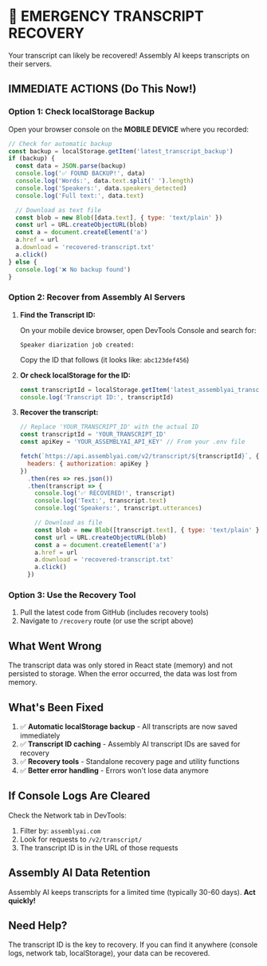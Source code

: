 # 🚨 EMERGENCY TRANSCRIPT RECOVERY

Your transcript can likely be recovered! Assembly AI keeps transcripts on their servers.

## IMMEDIATE ACTIONS (Do This Now!)

### Option 1: Check localStorage Backup

Open your browser console on the **MOBILE DEVICE** where you recorded:

```javascript
// Check for automatic backup
const backup = localStorage.getItem('latest_transcript_backup')
if (backup) {
  const data = JSON.parse(backup)
  console.log('✅ FOUND BACKUP!', data)
  console.log('Words:', data.text.split(' ').length)
  console.log('Speakers:', data.speakers_detected)
  console.log('Full text:', data.text)

  // Download as text file
  const blob = new Blob([data.text], { type: 'text/plain' })
  const url = URL.createObjectURL(blob)
  const a = document.createElement('a')
  a.href = url
  a.download = 'recovered-transcript.txt'
  a.click()
} else {
  console.log('❌ No backup found')
}
```

### Option 2: Recover from Assembly AI Servers

1. **Find the Transcript ID:**

   On your mobile device browser, open DevTools Console and search for:
   ```
   Speaker diarization job created:
   ```

   Copy the ID that follows (it looks like: `abc123def456`)

2. **Or check localStorage for the ID:**

   ```javascript
   const transcriptId = localStorage.getItem('latest_assemblyai_transcript_id')
   console.log('Transcript ID:', transcriptId)
   ```

3. **Recover the transcript:**

   ```javascript
   // Replace 'YOUR_TRANSCRIPT_ID' with the actual ID
   const transcriptId = 'YOUR_TRANSCRIPT_ID'
   const apiKey = 'YOUR_ASSEMBLYAI_API_KEY' // From your .env file

   fetch(`https://api.assemblyai.com/v2/transcript/${transcriptId}`, {
     headers: { authorization: apiKey }
   })
     .then(res => res.json())
     .then(transcript => {
       console.log('✅ RECOVERED!', transcript)
       console.log('Text:', transcript.text)
       console.log('Speakers:', transcript.utterances)

       // Download as file
       const blob = new Blob([transcript.text], { type: 'text/plain' })
       const url = URL.createObjectURL(blob)
       const a = document.createElement('a')
       a.href = url
       a.download = 'recovered-transcript.txt'
       a.click()
     })
   ```

### Option 3: Use the Recovery Tool

1. Pull the latest code from GitHub (includes recovery tools)
2. Navigate to `/recovery` route (or use the script above)

## What Went Wrong

The transcript data was only stored in React state (memory) and not persisted to storage. When the error occurred, the data was lost from memory.

## What's Been Fixed

1. ✅ **Automatic localStorage backup** - All transcripts are now saved immediately
2. ✅ **Transcript ID caching** - Assembly AI transcript IDs are saved for recovery
3. ✅ **Recovery tools** - Standalone recovery page and utility functions
4. ✅ **Better error handling** - Errors won't lose data anymore

## If Console Logs Are Cleared

Check the Network tab in DevTools:
1. Filter by: `assemblyai.com`
2. Look for requests to `/v2/transcript/`
3. The transcript ID is in the URL of those requests

## Assembly AI Data Retention

Assembly AI keeps transcripts for a limited time (typically 30-60 days). **Act quickly!**

## Need Help?

The transcript ID is the key to recovery. If you can find it anywhere (console logs, network tab, localStorage), your data can be recovered.
